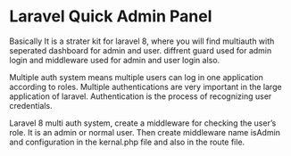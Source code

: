 # Laravel Quick Admin Panel 
Basically It is a strater kit for laravel 8, where you will find multiauth with seperated dashboard for admin and user. diffrent guard used for admin login and middleware used for admin and user login also.

Multiple auth system means multiple users can log in one application according to roles. Multiple authentications are very important in the large application of laravel. Authentication is the process of recognizing user credentials.

Laravel 8 multi auth system, create a middleware for checking the user’s role. It is an admin or normal user. Then create middleware name isAdmin and configuration in the kernal.php file and also in the route file.

